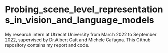 # Probing_scene_level_representations_in_vision_and_language_models

My research intern at Utrecht University from March 2022 to September 2022, supervised by Dr.Albert Gatt and Michele Cafagna. This Github repository contains my report and code. 
